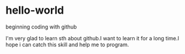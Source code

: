 # hello-world
beginning  coding with github

I'm very glad to learn sth about github.I want to learn it for a long time.I hope i can catch this skill and help me to program.
